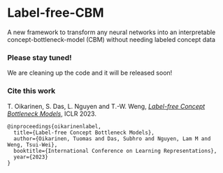 # Label-free-CBM
A new framework to transform any neural networks into an interpretable concept-bottleneck-model (CBM) without needing labeled concept data

### Please stay tuned!
We are cleaning up the code and it will be released soon!

### Cite this work
T. Oikarinen, S. Das, L. Nguyen and T.-W. Weng, [*Label-free Concept Bottleneck Models*](https://openreview.net/pdf?id=FlCg47MNvBA), ICLR 2023.

```
@inproceedings{oikarinenlabel,
  title={Label-free Concept Bottleneck Models},
  author={Oikarinen, Tuomas and Das, Subhro and Nguyen, Lam M and Weng, Tsui-Wei},
  booktitle={International Conference on Learning Representations},
  year={2023}
}
```
